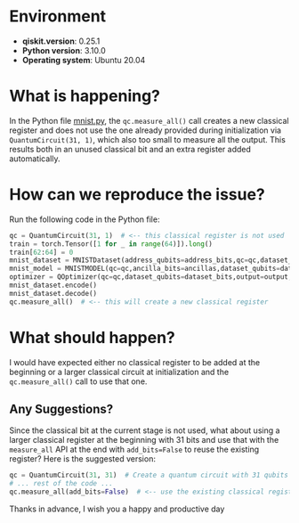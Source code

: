 # Environment

- **qiskit.__version__**: 0.25.1
- **Python version**: 3.10.0
- **Operating system**: Ubuntu 20.04

# What is happening?
In the Python file [mnist.py](https://github.com/dreaming-panda/quantum-ml/blob/main/mnist.py#L109), the `qc.measure_all()` call creates a new classical register and does not use the one already provided during initialization via `QuantumCircuit(31, 1)`, which also too small to measure all the output.
This results both in an unused classical bit and an extra register added automatically.

# How can we reproduce the issue?
Run the following code in the Python file:

```python
qc = QuantumCircuit(31, 1)  # <-- this classical register is not used
train = torch.Tensor([1 for _ in range(64)]).long()
train[62:64] = 0
mnist_dataset = MNISTDataset(address_qubits=address_bits,qc=qc,dataset_qubits=dataset_bits,train=train)
mnist_model = MNISTMODEL(qc=qc,ancilla_bits=ancillas,dataset_qubits=dataset_bits, weights=weights_bits,output=output)
optimizer = QOptimizer(qc=qc,dataset_qubits=dataset_bits,output=output,data=mnist_dataset,model=mnist_model,allqubits=allqubits)
mnist_dataset.encode()
mnist_dataset.decode()
qc.measure_all()  # <-- this will create a new classical register
```

# What should happen?
I would have expected either no classical register to be added at the beginning or a larger classical circuit at initialization and the `qc.measure_all()` call to use that one.

## Any Suggestions?

Since the classical bit at the current stage is not used, what about using a larger classical register at the beginning with 31 bits and use that with the `measure_all` API at the end with `add_bits=False` to reuse the existing register? Here is the suggested version:

```python
qc = QuantumCircuit(31, 31)  # Create a quantum circuit with 31 qubits and 31 classical bits
# ... rest of the code ...
qc.measure_all(add_bits=False)  # <-- use the existing classical register
```

Thanks in advance, I wish you a happy and productive day